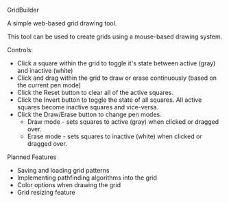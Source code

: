 GridBuilder

A simple web-based grid drawing tool.

This tool can be used to create grids using a mouse-based drawing system.

Controls:

- Click a square within the grid to toggle it's state between active (gray) and inactive (white)
- Click and drag within the grid to draw or erase continuously (based on the current pen mode)
- Click the Reset button to clear all of the active squares.
- Click the Invert button to toggle the state of all squares. All active squares become inactive squares and vice-versa.
- Click the Draw/Erase button to change pen modes.
  - Draw mode - sets squares to active (gray) when clicked or dragged over.
  - Erase mode - sets squares to inactive (white) when clicked or dragged over.

Planned Features
- Saving and loading grid patterns
- Implementing pathfinding algorithms into the grid
- Color options when drawing the grid
- Grid resizing feature
